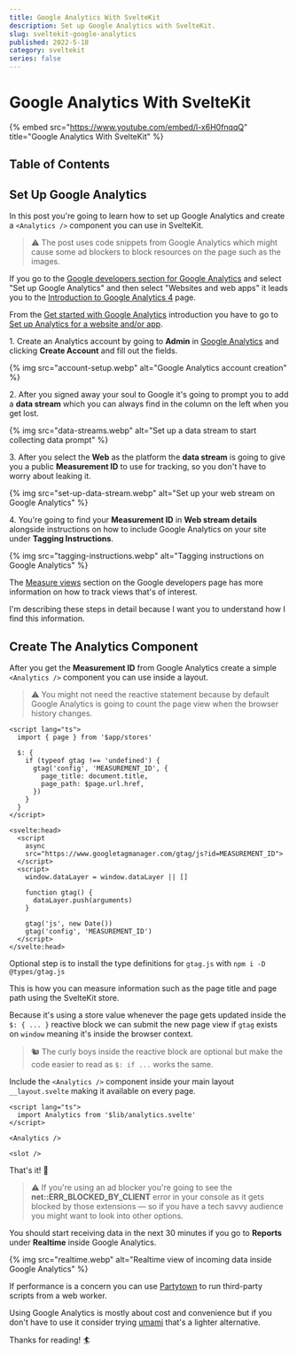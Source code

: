```yaml
---
title: Google Analytics With SvelteKit
description: Set up Google Analytics with SvelteKit.
slug: sveltekit-google-analytics
published: 2022-5-18
category: sveltekit
series: false
---
```


# Google Analytics With SvelteKit

{% embed src="https://www.youtube.com/embed/l-x6H0fnqqQ" title="Google Analytics With SvelteKit" %}

## Table of Contents

## Set Up Google Analytics

In this post you're going to learn how to set up Google Analytics and create a `<Analytics />` component you can use in SvelteKit.

> ⚠️ The post uses code snippets from Google Analytics which might cause some ad blockers to block resources on the page such as the images.

If you go to the [Google developers section for Google Analytics](https://developers.google.com/analytics) and select "Set up Google Analytics" and then select "Websites and web apps" it leads you to the [Introduction to Google Analytics 4](https://developers.google.com/analytics/devguides/collection/ga4) page.

From the [Get started with Google Analytics](https://developers.google.com/analytics/devguides/collection/ga4/get-started) introduction you have to go to [Set up Analytics for a website and/or app](https://support.google.com/analytics/answer/9304153).

1\. Create an Analytics account by going to **Admin** in [Google Analytics](https://analytics.google.com/) and clicking **Create Account** and fill out the fields.

{% img src="account-setup.webp" alt="Google Analytics account creation" %}

2\. After you signed away your soul to Google it's going to prompt you to add a **data stream** which you can always find in the column on the left when you get lost.

{% img src="data-streams.webp" alt="Set up a data stream to start collecting data prompt" %}

3\. After you select the **Web** as the platform the **data stream** is going to give you a public **Measurement ID** to use for tracking, so you don't have to worry about leaking it.

{% img src="set-up-data-stream.webp" alt="Set up your web stream on Google Analytics" %}

4\. You're going to find your **Measurement ID** in **Web stream details** alongside instructions on how to include Google Analytics on your site under **Tagging Instructions**.

{% img src="tagging-instructions.webp" alt="Tagging instructions on Google Analytics" %}

The [Measure views](https://developers.google.com/analytics/devguides/collection/ga4/views?technology=websites) section on the Google developers page has more information on how to track views that's of interest.

I'm describing these steps in detail because I want you to understand how I find this information.

## Create The Analytics Component

After you get the **Measurement ID** from Google Analytics create a simple `<Analytics />` component you can use inside a layout.

> ⚠️ You might not need the reactive statement because by default Google Analytics is going to count the page view when the browser history changes.

```html:src/lib/analytics.svelte showLineNumbers
<script lang="ts">
  import { page } from '$app/stores'

  $: {
    if (typeof gtag !== 'undefined') {
      gtag('config', 'MEASUREMENT_ID', {
        page_title: document.title,
        page_path: $page.url.href,
      })
    }
  }
</script>

<svelte:head>
  <script
    async
    src="https://www.googletagmanager.com/gtag/js?id=MEASUREMENT_ID">
  </script>
  <script>
    window.dataLayer = window.dataLayer || []

    function gtag() {
      dataLayer.push(arguments)
    }

    gtag('js', new Date())
    gtag('config', 'MEASUREMENT_ID')
  </script>
</svelte:head>
```

Optional step is to install the type definitions for `gtag.js` with `npm i -D @types/gtag.js`

This is how you can measure information such as the page title and page path using the SvelteKit store.

Because it's using a store value whenever the page gets updated inside the `$: { ... }` reactive block we can submit the new page view if `gtag` exists on `window` meaning it's inside the browser context.

> 🐿️ The curly boys inside the reactive block are optional but make the code easier to read as `$: if ...` works the same.

Include the `<Analytics />` component inside your main layout `__layout.svelte` making it available on every page.

```html:routes/__layout.svelte
<script lang="ts">
  import Analytics from '$lib/analytics.svelte'
</script>

<Analytics />

<slot />
```

That's it! 🎉

> ⚠️ If you're using an ad blocker you're going to see the **net::ERR_BLOCKED_BY_CLIENT** error in your console as it gets blocked by those extensions — so if you have a tech savvy audience you might want to look into other options.

You should start receiving data in the next 30 minutes if you go to **Reports** under **Realtime** inside Google Analytics.

{% img src="realtime.webp" alt="Realtime view of incoming data inside Google Analytics" %}

If performance is a concern you can use [Partytown](https://partytown.builder.io/) to run third-party scripts from a web worker.

Using Google Analytics is mostly about cost and convenience but if you don't have to use it consider trying [umami](https://umami.is/) that's a lighter alternative.

Thanks for reading! 🏄️
